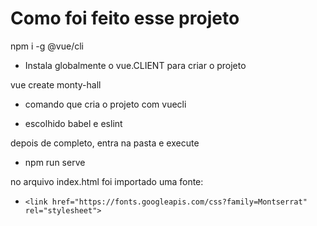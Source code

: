 # Como foi feito esse projeto

npm i -g @vue/cli
+ Instala globalmente o vue.CLIENT para criar o projeto

vue create monty-hall
+ comando que cria o projeto com vuecli
 - escolhido babel e eslint

depois de completo, entra na pasta e execute
+ npm run serve

no arquivo index.html foi importado uma fonte:
+ `<link href="https://fonts.googleapis.com/css?family=Montserrat" rel="stylesheet">`
